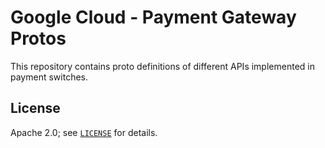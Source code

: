 # Google Cloud - Payment Gateway Protos

This repository contains proto definitions of different APIs implemented in payment switches.

## License

Apache 2.0; see [`LICENSE`](LICENSE) for details.